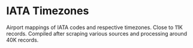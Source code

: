 # IATA Timezones
Airport mappings of IATA codes and respective timezones. Close to 11K records. Compiled after scraping various sources and processing around 40K records. 
